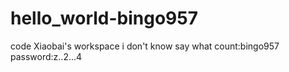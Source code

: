 # hello_world-bingo957
code Xiaobai's workspace
i don't know say what
count:bingo957
password:z..2...4
